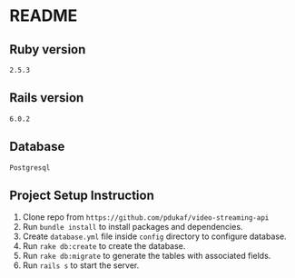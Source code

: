 # README

## Ruby version
	2.5.3

## Rails version
	6.0.2

## Database
	Postgresql 

## Project Setup Instruction
1. Clone repo from `https://github.com/pdukaf/video-streaming-api`
2. Run `bundle install` to install packages and dependencies.
3. Create `database.yml` file inside `config` directory to configure database.
6. Run `rake db:create` to create the database.
7. Run `rake db:migrate` to generate the tables with associated fields.
9. Run `rails s` to start the server.


